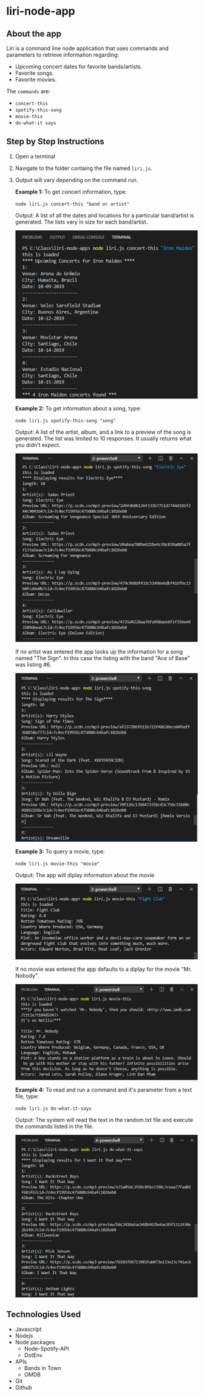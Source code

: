 # liri-node-app

## About the app
Liri is a command line node application that uses commands and parameters to retrieve information regarding:
* Upcoming concert dates for favorite bands/artists.
* Favorite songs.
* Favorite movies.

The `commands` are:
* `concert-this`
* `spotify-this-song`
* `movie-this`
* `do-what-it says`



## Step by Step Instructions

1. Open a terminal 
2. Navigate to the folder containg the file named `liri.js`.
3. Output will vary depending on the command run.

     **Example 1:** To get concert information, type:

    `node liri.js concert-this "band or artist"`

    Output: A list of all the dates and locations for a particular band/artist is generated. The lists vary in size for each band/artist.

    ![concert-this](/images/concert-this.png)

    **Example 2:** To get information about a song, type:

    `node liri.js spotify-this-song "song"`

    Output: A list of the artist, album, and a link to a preview of the song is generated. The list was limited to 10 responses.  It usually returns what you didn't expect.

    ![spotify-this-song-w-arg](/images/spotify-this-song-w-arg.png)

    If no artist was entered the app looks up the information for a song named "The Sign". In this case the listing with the band "Ace of Base" was listing #6.

    ![spotify-this-song-wo-arg](/images/spotify-this-song-wo-arg.png)


    **Example 3:**  To query a movie, type:

    `node liri.js movie-this "movie"`

    Output: The app will diplay information about the movie

    ![movie-this-w-arg](/images/movie-this-w-arg.png)

    If no movie was entered the app defaults to a diplay for the movie "Mr. Nobody".

    ![movie-this-wo-arg](/images/movie-this-wo-arg.png)

    **Example 4:** To read and run a command and it's parameter from a text file, type:

    `node liri.js do-what-it-says`

    Output: The system will read the text in the random.txt file and execute the commands listed in the file.

    ![do-what-it-says](/images/do-what-it-says.png)

## Technologies Used

* Javascript
* Nodejs
* Node packages
    * Node-Spotify-API
    * DotEnv
* APIs
    * Bands in Town
    * OMDB
* Git
* Github



